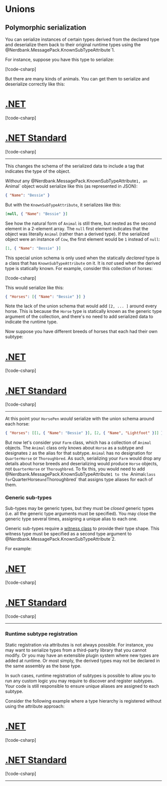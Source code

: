 # Unions

## Polymorphic serialization

You can serialize instances of certain types derived from the declared type and deserialize them back to their original runtime types using the @Nerdbank.MessagePack.KnownSubTypeAttribute`1.

For instance, suppose you have this type to serialize:

[!code-csharp[](../../samples/Unions.cs#Farm)]

But there are many kinds of animals.
You can get them to serialize and deserialize correctly like this:

# [.NET](#tab/net)

[!code-csharp[](../../samples/Unions.cs#FarmAnimalsNET)]

# [.NET Standard](#tab/netfx)

[!code-csharp[](../../samples/Unions.cs#FarmAnimalsNETFX)]

---

This changes the schema of the serialized data to include a tag that indicates the type of the object.

*Without* any @Nerdbank.MessagePack.KnownSubTypeAttribute`1, an `Animal` object would serialize like this (as represented in JSON):

```json
{ "Name": "Bessie" }
```

But with the `KnownSubTypeAttribute`, it serializes like this:
```json
[null, { "Name": "Bessie" }]
```

See how the natural form of `Animal` is still there, but nested as the second element in a 2-element array.
The `null` first element indicates that the object was literally `Animal` (rather than a derived type).
If the serialized object were an instance of `Cow`, the first element would be `1` instead of `null`:

```json
[1, { "Name": "Bessie" }]
```

This special union schema is only used when the statically *declared* type is a class that has `KnownSubTypeAttribute` on it.
It is *not* used when the derived type is statically known. For example, consider this collection of horses:

[!code-csharp[](../../samples/Unions.cs#HorsePen)]

This would serialize like this:

```json
{ "Horses": [{ "Name": "Bessie" }] }
```

Note the lack of the union schema that would add `[2, ... ]` around every horse.
This is because the `Horse` type is statically known as the generic type argument of the collection, and there's no need to add serialized data to indicate the runtime type.

Now suppose you have different breeds of horses that each had their own subtype:

# [.NET](#tab/net)

[!code-csharp[](../../samples/Unions.cs#HorseBreedsNET)]

# [.NET Standard](#tab/netfx)

[!code-csharp[](../../samples/Unions.cs#HorseBreedsNETFX)]

---

At this point your `HorsePen` *would* serialize with the union schema around each horse:
```json
{ "Horses": [[1, { "Name": "Bessie" }], [2, { "Name", "Lightfoot" }]] }
```

But now let's consider your `Farm` class, which has a collection of `Animal` objects.
The `Animal` class only knows about `Horse` as a subtype and designates `2` as the alias for that subtype.
`Animal` has no designation for `QuarterHorse` or `Thoroughbred`.
As such, serializing your `Farm` would drop any details about horse breeds and deserializing would produce `Horse` objects, not `QuarterHorse` or `Thoroughbred`.
To fix this, you would need to add @Nerdbank.MessagePack.KnownSubTypeAttribute`1 to the `Animal` class for `QuarterHorse` and `Thoroughbred` that assigns type aliases for each of them.

### Generic sub-types

Sub-types may be generic types, but they must be *closed* generic types (i.e. all the generic type arguments must be specified).
You may close the generic type several times, assigning a unique alias to each one.

Generic sub-types require a [witness class](type-shapes.md#witness-classes) to provide their type shape.
This witness type must be specified as a second type argument to @Nerdbank.MessagePack.KnownSubTypeAttribute`2.

For example:

# [.NET](#tab/net)

[!code-csharp[](../../samples/Unions.cs#ClosedGenericSubTypesNET)]

# [.NET Standard](#tab/netfx)

[!code-csharp[](../../samples/Unions.cs#ClosedGenericSubTypesNETFX)]

---

### Runtime subtype registration

Static registration via attributes is not always possible.
For instance, you may want to serialize types from a third-party library that you cannot modify.
Or you may have an extensible plugin system where new types are added at runtime.
Or most simply, the derived types may not be declared in the same assembly as the base type.

In such cases, runtime registration of subtypes is possible to allow you to run any custom logic you may require to discover and register subtypes.
Your code is still responsible to ensure unique aliases are assigned to each subtype.

Consider the following example where a type hierarchy is registered without using the attribute approach:

# [.NET](#tab/net)

[!code-csharp[](../../samples/Unions.cs#RuntimeSubTypesNET)]

# [.NET Standard](#tab/netfx)

[!code-csharp[](../../samples/Unions.cs#RuntimeSubTypesNETFX)]

---
